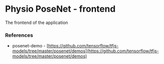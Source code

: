 # Physio PoseNet - frontend
The frontend of the application

### References

* posenet-demo - [https://github.com/tensorflow/tfjs-models/tree/master/posenet/demos](https://github.com/tensorflow/tfjs-models/tree/master/posenet/demos)


